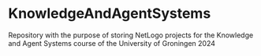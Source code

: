 # KnowledgeAndAgentSystems
Repository with the purpose of storing NetLogo projects for the Knowledge and Agent Systems course of the University of Groningen 2024
